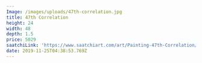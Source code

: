 ```yaml
---
Image: /images/uploads/47th-correlation.jpg
title: 47th Correlation
height: 24
width: 48
depth: 1.5
price: 5029
saatchiLink: 'https://www.saatchiart.com/art/Painting-47th-Correlation/189576/4299646/view'
date: 2019-11-25T04:38:53.769Z
---
```


